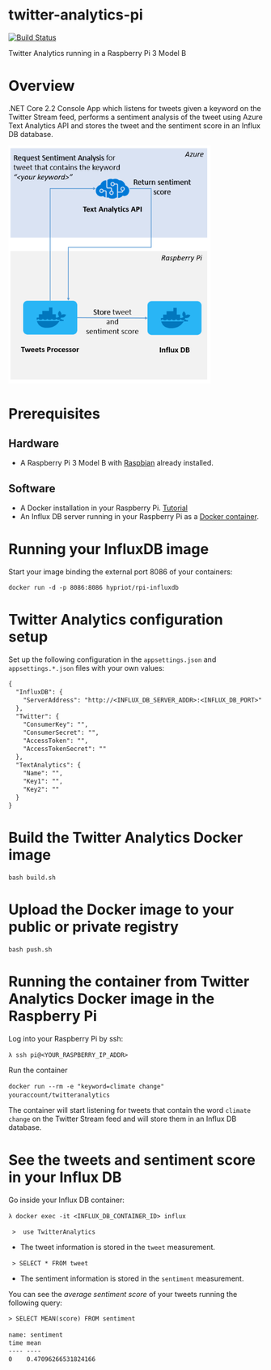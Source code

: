 # twitter-analytics-pi
[![Build Status](https://travis-ci.org/felipecruz91/twitter-analytics-pi.svg?branch=master)](https://travis-ci.org/felipecruz91/twitter-analytics-pi)

Twitter Analytics running in a Raspberry Pi 3 Model B

# Overview
.NET Core 2.2 Console App which listens for tweets given a keyword on the Twitter Stream feed, performs a sentiment analysis of the tweet using Azure Text Analytics API and stores the tweet and the sentiment score in an Influx DB database. 

<img src="docs/architectural-diagram.PNG" width="400">

# Prerequisites

## Hardware
- A Raspberry Pi 3 Model B with [Raspbian](https://www.raspberrypi.org/downloads/raspbian/) already installed.

## Software
- A Docker installation in your Raspberry Pi. [Tutorial](https://iotbytes.wordpress.com/setting-up-docker-on-raspberry-pi-and-running-hello-world-container/)
- An Influx DB server running in your Raspberry Pi as a [Docker container](https://hub.docker.com/r/hypriot/rpi-influxdb).

# Running your InfluxDB image

Start your image binding the external port 8086 of your containers:

    docker run -d -p 8086:8086 hypriot/rpi-influxdb

# Twitter Analytics configuration setup

Set up the following configuration in the `appsettings.json` and `appsettings.*.json` files with your own values:

    {
      "InfluxDB": {
        "ServerAddress": "http://<INFLUX_DB_SERVER_ADDR>:<INFLUX_DB_PORT>"
      },
      "Twitter": {
        "ConsumerKey": "",
        "ConsumerSecret": "",
        "AccessToken": "",
        "AccessTokenSecret": ""
      },
      "TextAnalytics": {
        "Name": "",
        "Key1": "",
        "Key2": ""
      } 
    }



# Build the Twitter Analytics Docker image

    bash build.sh

# Upload the Docker image to your public or private registry 

    bash push.sh

# Running the container from Twitter Analytics Docker image in the Raspberry Pi

Log into your Raspberry Pi by ssh:

 `λ ssh pi@<YOUR_RASPBERRY_IP_ADDR>`
 
Run the container

  `docker run --rm -e "keyword=climate change" youraccount/twitteranalytics`
  
The container will start listening for tweets that contain the word `climate change` on the Twitter Stream feed and will store them in an Influx DB database.

# See the tweets and sentiment score in your Influx DB

Go inside your Influx DB container:

 `λ docker exec -it <INFLUX_DB_CONTAINER_ID> influx`
 
 ` >  use TwitterAnalytics`
 
 - The tweet information is stored in the `tweet` measurement.
 
 ` > SELECT * FROM tweet`
 
 - The sentiment information is stored in the `sentiment` measurement.
 
 You can see the *average sentiment score* of your tweets running the following query:
 
    > SELECT MEAN(score) FROM sentiment
 
    name: sentiment
    time mean
    ---- ----
    0    0.47096266531824166

